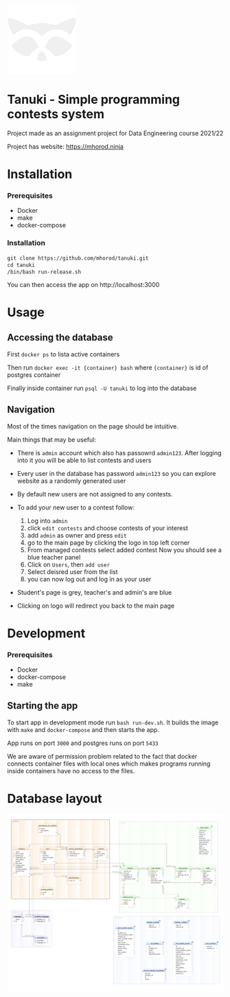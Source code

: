 ![logo](logo.png)

# Tanuki - Simple programming contests system

Project made as an assignment project for Data Engineering course 2021/22

Project has website: https://mhorod.ninja

# Installation

### Prerequisites

- Docker
- make
- docker-compose

### Installation

```
git clone https://github.com/mhorod/tanuki.git
cd tanuki
/bin/bash run-release.sh
```

You can then access the app on http://localhost:3000

# Usage

## Accessing the database

First `docker ps` to lista active containers

Then run `docker exec -it {container} bash` where `{container}` is id of
postgres container

Finally inside container run `psql -U tanuki` to log into the database

## Navigation

Most of the times navigation on the page should be intuitive.

Main things that may be useful:

- There is `admin` account which also has passowrd `admin123`. After logging
  into it you will be able to list contests and users

- Every user in the database has password `admin123` so you can explore website
  as a randomly generated user

- By default new users are not assigned to any contests.
- To add your new user to a contest follow:
  1. Log into `admin`
  2. click `edit contests` and choose contests of your interest
  3. add `admin` as owner and press `edit`
  4. go to the main page by clicking the logo in top left corner
  5. From managed contests select added contest Now you should see a blue
     teacher panel
  6. Click on `Users`, then `add user`
  7. Select deisred user from the list
  8. you can now log out and log in as your user

- Student's page is grey, teacher's and admin's are blue
- Clicking on logo will redirect you back to the main page

# Development

### Prerequisites

- Docker
- docker-compose
- make

## Starting the app

To start app in development mode run `bash run-dev.sh`. It builds the image with
`make` and `docker-compose` and then starts the app.

App runs on port `3000` and postgres runs on port `5433`

We are aware of permission problem related to the fact that docker connects
container files with local ones which makes programs running inside containers
have no access to the files.

# Database layout
![db](diagram.png)
